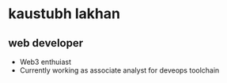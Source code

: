 # kaustubh lakhan
## web developer
- Web3 enthuiast 
- Currently working as associate analyst for deveops toolchain
  
